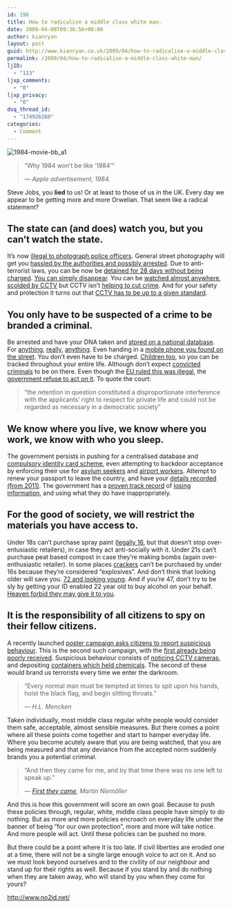 ```yaml
---
id: 196
title: How to radicalise a middle class white man.
date: 2009-04-08T09:36:56+00:00
author: kianryan
layout: post
guid: http://www.kianryan.co.uk/2009/04/how-to-radicalise-a-middle-class-white-man/
permalink: /2009/04/how-to-radicalise-a-middle-class-white-man/
ljID:
  - "123"
ljxp_comments:
  - "0"
ljxp_privacy:
  - "0"
dsq_thread_id:
  - "174926268"
categories:
  - Comment
---
```

<img src="/assets/images/2009/04/1984-movie-bb_a1-300x162.jpg" alt="1984-movie-bb_a1" title="1984-movie-bb_a1"   class="alignright size-medium wp-image-197" srcset="/assets/images/2009/04/1984-movie-bb_a1-300x162.jpg 300w, /assets/images/2009/04/1984-movie-bb_a1.jpg 590w" sizes="(max-width: 300px) 100vw, 300px" />

> &#8220;Why 1984 won&#8217;t be like &#8216;1984&#8217;&#8221;
> 
> _&#8212; Apple advertisement, 1984._

Steve Jobs, you **lied** to us! Or at least to those of us in the UK. Every day we appear to be getting more and more Orwelian. That seem like a radical statement?

## The state can (and does) watch you, but you can&#8217;t watch the state.

It&#8217;s now [illegal to photograph police officers](http://www.bjp-online.com/public/showPage.html?page=836675). General street photography will get you [hassled by the authorities and possibly arrested](http://www.flickr.com/photos/maciejdakowicz/1020877791/). Due to anti-terrorist laws, you can be now be [detained for 28 days without being charged](http://news.bbc.co.uk/1/hi/uk_politics/4715478.stm). [You can simply disappear](http://www.wsws.org/articles/2002/nov2002/guan-n09.shtml). You can be [watched almost anywhere](http://news.bbc.co.uk/1/hi/uk/6108496.stm), [scolded by CCTV](http://news.bbc.co.uk/1/hi/england/6524495.stm) but CCTV isn&#8217;t [helping to cut crime](http://news.bbc.co.uk/1/hi/uk/7384843.stm). And for your safety and protection it turns out that [CCTV has to be up to a given standard](http://news.bbc.co.uk/1/hi/england/london/7971436.stm).

## You only have to be suspected of a crime to be branded a criminal.

Be arrested and have your DNA taken and [stored on a national database](http://en.wikipedia.org/wiki/UK_National_DNA_Database). For [anything](http://www.dailymail.co.uk/news/article-1164447/Anglers-arrested-DNA-tested-anti-terror-police-using-laser-pens-scare-ducks.html), [really](http://news.bbc.co.uk/1/hi/uk_politics/7933753.stm), [anything](http://www.metro.co.uk/news/article.html?in_article_id=98741&in_page_id=34). Even handing in a [mobile phone you found on the street](http://www.dailymail.co.uk/news/article-1166411/Student-finds-mobile-phone-celebrating-18th-ARRESTED-handing-police.html). You don&#8217;t even have to be charged. [Children too](http://www.dailymail.co.uk/news/article-528857/1-5m-children-DNA-taken-year-amid-claims-universal-database-stealth.html), so you can be tracked throughout your entire life. Although don&#8217;t expect [convicted criminals](http://news.bbc.co.uk/1/hi/uk_politics/7785495.stm) to be on there. Even though the [EU ruled this was illegal](http://news.bbc.co.uk/1/hi/uk/7765484.stm), the [government refuse to act on it](http://news.bbc.co.uk/1/hi/uk/7764069.stm). To quote the court:

> &#8220;the retention in question constituted a disproportionate interference with the applicants&#8217; right to respect for private life and could not be regarded as necessary in a democratic society&#8221;

## We know where you live, we know where you work, we know with who you sleep.

The government persists in pushing for a centralised database and [compulsory identity card scheme](http://en.wikipedia.org/wiki/British_national_identity_card), even attempting to backdoor acceptance by enforcing their use for [asylum seekers](http://news.bbc.co.uk/1/hi/uk_politics/1802847.stm) and [airport workers](http://www.airport-int.com/news/2008/02/21/biometric-id-cards-for-uk-airport-workers). Attempt to renew your passport to leave the country, and have your [details recorded (from 2011)](http://www.dailymail.co.uk/news/article-441329/Dont-like-ID-cards-Hand-passport.html). The government has a [proven track record](http://news.bbc.co.uk/1/hi/uk_politics/7103566.stm) of [losing information](http://news.bbc.co.uk/1/hi/uk_politics/7575989.stm), and using what they do have inappropriately.

## For the good of society, we will restrict the materials you have access to.

Under 18s can&#8217;t purchase spray paint ([legally 16](http://www.respect.gov.uk/members/article.aspx?id=7612), but that doesn&#8217;t stop over-entusiastic retailers), in case they act anti-socially with it. Under 21s can&#8217;t purchase peat based compost in case they&#8217;re making bombs (again over-enthusiastic retailer). In some places [crackers](http://news.bbc.co.uk/1/hi/england/north_yorkshire/7791663.stm) can&#8217;t be purchased by under 16s because they&#8217;re considered &#8220;explosives&#8221;. And don&#8217;t think that looking older will save you. [72 and looking young](http://news.bbc.co.uk/1/hi/england/merseyside/7003325.stm). And if you&#8217;re 47, don&#8217;t try to be sly by getting your ID enabled 22 year old to buy alcohol on your behalf. [Heaven forbid they may give it to you](http://news.bbc.co.uk/1/hi/england/sussex/7092723.stm).

## It is the responsibility of all citizens to spy on their fellow citizens.

A recently launched [poster campaign asks citizens to report suspicious behaviour](http://www.met.police.uk/campaigns/counter_terrorism/index.htm). This is the second such campaign, with the [first already being poorly received](http://www.amateurphotographer.co.uk/news/Antiterror_police_defend_campaign_targeting_suspicious_behaviour_of_people_with_cameras_news_195594.html). Suspicious behaviour consists of [noticing CCTV cameras](http://www.met.police.uk/campaigns/counter_terrorism/sheet_road_cctv.pdf), and depositing [containers which held chemicals](http://www.met.police.uk/campaigns/counter_terrorism/sheet_road_chem.pdf). The second of these would brand us terrorists every time we enter the darkroom.

> &#8220;Every normal man must be tempted at times to spit upon his hands, hoist the black flag, and begin slitting throats.&#8221;
> 
> _&#8212; H.L. Mencken_

Taken individually, most middle class regular white people would consider them safe, acceptable, almost sensible measures. But there comes a point where all these points come together and start to hamper everyday life. Where you become acutely aware that you are being watched, that you are being measured and that any deviance from the accepted norm suddenly brands you a potential criminal.

> &#8220;And then they came for me, and by that time there was no one left to speak up.&#8221;
> 
> _&#8212; [First they came](http://en.wikipedia.org/wiki/First_they_came...), Martin Niemöller_

And this is how this government will score an own goal. Because to push these policies through, regular, white, middle class people have simply to do nothing. But as more and more policies encroach on everyday life under the banner of being &#8220;for our own protection&#8221;, more and more will take notice. And more people will act. Until these policies can be pushed no more.

But there could be a point where it is too late. If civil liberties are eroded one at a time, there will not be a single large enough voice to act on it. And so we must look beyond ourselves and to the civility of our neighbour and stand up for their rights as well. Because if you stand by and do nothing when they are taken away, who will stand by you when they come for yours?

<http://www.no2id.net/>